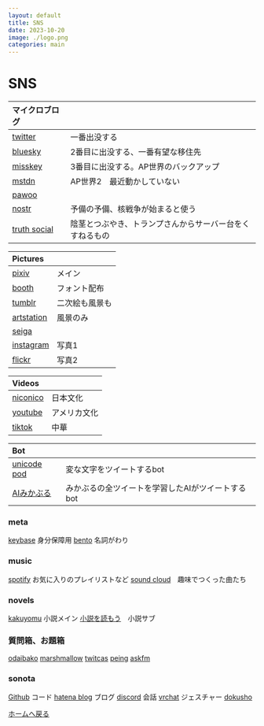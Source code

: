 ```yaml
---
layout: default
title: SNS
date: 2023-10-20
image: ./logo.png
categories: main
---
```


# SNS

|マイクロブログ||
|:--|:--|
|[twitter](https://twitter.com/Mikanixonable)|一番出没する|
|[bluesky](https://bsky.app/profile/mikanixonable.bsky.social)|2番目に出没する、一番有望な移住先|
|[misskey](https://misskey.io/@Mikanixonable)|3番目に出没する。AP世界のバックアップ|
|[mstdn](https://mstdn.jp/@Mikanixonable)|AP世界2　最近動かしていない|
|[pawoo](https://pawoo.net/@hexagonalpod)||
|[nostr](https://iris.to/npub15m0s2qs5580f342d9endsuu464g974tmc7fqpdxdqt35zx9tqw9s6hy98w)|予備の予備、核戦争が始まると使う|
|[truth social](https://truthsocial.com/@mikanixonable)|陰茎とつぶやき、トランプさんからサーバー台をくすねるもの|

|Pictures||
|:--|:--|
|[pixiv](https://www.pixiv.net/users/20149051/illustrations)|メイン|
|[booth](https://mikanixonable.booth.pm/)|フォント配布|
|[tumblr](https://mikanixonable.tumblr.com/)|二次絵も風景も|
|[artstation](https://www.artstation.com/mikanixonable)|風景のみ|
|[seiga](https://seiga.nicovideo.jp/user/illust/60514629)||
|[instagram](https://www.instagram.com/mikanixonable/)|写真1|
|[flickr](https://www.flickr.com/photos/196365191@N08/)|写真2|

|Videos||
|:--|:--|
|[niconico](https://www.nicovideo.jp/user/60514629/video)|日本文化|
|[youtube](https://www.youtube.com/channel/UCQ02LvaZAbZAgAWBN5pYniA)|アメリカ文化|
|[tiktok](https://www.tiktok.com/@mikanixonable)|中華|

|Bot||
|:--|:--|
|[unicode pod](https://twitter.com/Unicode_pod)|変な文字をツイートするbot|
|[AIみかぶる](https://twitter.com/Mikanixonable2)|みかぶるの全ツイートを学習したAIがツイートするbot|

### meta
[keybase](https://keybase.io/mikanixonable) 身分保障用
[bento](https://bento.me/miku) 名詞がわり

### music
[spotify](https://open.spotify.com/user/cjsdijim4zllci0624b1wbak2) お気に入りのプレイリストなど
[sound cloud](https://soundcloud.com/mikanixonable)　趣味でつくった曲たち

### novels
[kakuyomu](https://kakuyomu.jp/users/Eustralopithecus) 小説メイン
[小説を読もう](https://mypage.syosetu.com/951484/)　小説サブ

### 質問箱、お題箱
[odaibako](https://odaibako.net/u/Mikanixonable)
[marshmallow](https://marshmallow-qa.com/mikanixonable)
[twitcas](https://twitcasting.tv/mikanixonable)
[peing](https://peing.net/ja/mikanixonable)
[askfm](https://ask.fm/Mikanixonable)

### sonota
[Github](https://github.com/Mikanixonable) コード
[hatena blog](https://mikanixonable.hatenablog.com/) ブログ
[discord](https://discord.com/users/396122233698910218) 会話
[vrchat](https://vrchat.com/home/user/usr_37713f32-f424-4242-86c2-b8cb7bcc2b3b) ジェスチャー
[dokusho](https://bookmeter.com/users/1292458)



[ホームへ戻る](./1)






